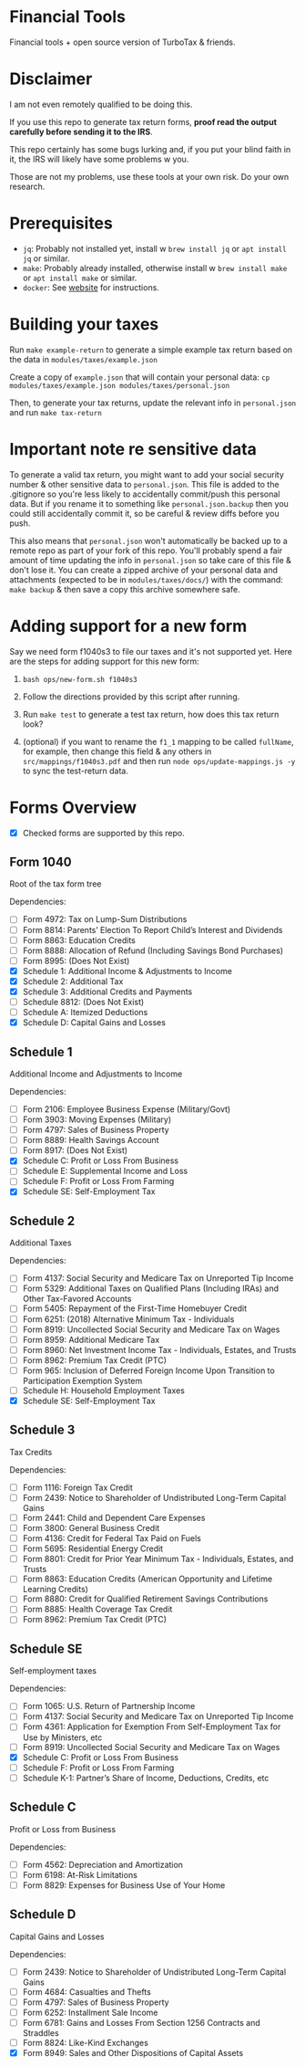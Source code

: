 
# Financial Tools

Financial tools + open source version of TurboTax & friends.

# Disclaimer

I am not even remotely qualified to be doing this.

If you use this repo to generate tax return forms, **proof read the output carefully before sending it to the IRS**.

This repo certainly has some bugs lurking and, if you put your blind faith in it, the IRS will likely have some problems w you.

Those are not my problems, use these tools at your own risk. Do your own research.

# Prerequisites

 - `jq`: Probably not installed yet, install w `brew install jq` or `apt install jq` or similar.
 - `make`: Probably already installed, otherwise install w `brew install make` or `apt install make` or similar.
 - `docker`: See [website](https://www.docker.com/) for instructions.

# Building your taxes

Run `make example-return` to generate a simple example tax return based on the data in `modules/taxes/example.json`

Create a copy of `example.json` that will contain your personal data: `cp modules/taxes/example.json modules/taxes/personal.json`

Then, to generate your tax returns, update the relevant info in `personal.json` and run `make tax-return`

# Important note re sensitive data

To generate a valid tax return, you might want to add your social security number & other sensitive data to `personal.json`. This file is added to the .gitignore so you're less likely to accidentally commit/push this personal data. But if you rename it to something like `personal.json.backup` then you could still accidentally commit it, so be careful & review diffs before you push.

This also means that `personal.json` won't automatically be backed up to a remote repo as part of your fork of this repo. You'll probably spend a fair amount of time updating the info in `personal.json` so take care of this file & don't lose it. You can create a zipped archive of your personal data and attachments (expected to be in `modules/taxes/docs/`) with the command: `make backup` & then save a copy this archive somewhere safe.

# Adding support for a new form

Say we need form f1040s3 to file our taxes and it's not supported yet. Here are the steps for adding support for this new form:

1. `bash ops/new-form.sh f1040s3`

2. Follow the directions provided by this script after running.

3. Run `make test` to generate a test tax return, how does this tax return look?

4. (optional) if you want to rename the `f1_1` mapping to be called `fullName`, for example, then change this field & any others in `src/mappings/f1040s3.pdf` and then run `node ops/update-mappings.js -y` to sync the test-return data.

# Forms Overview

 - [x] Checked forms are supported by this repo.

## Form 1040

Root of the tax form tree

Dependencies:
 - [ ] Form 4972: Tax on Lump-Sum Distributions
 - [ ] Form 8814: Parents’ Election To Report Child’s Interest and Dividends
 - [ ] Form 8863: Education Credits
 - [ ] Form 8888: Allocation of Refund (Including Savings Bond Purchases)
 - [ ] Form 8995: (Does Not Exist)
 - [x] Schedule 1: Additional Income & Adjustments to Income
 - [x] Schedule 2: Additional Tax
 - [x] Schedule 3: Additional Credits and Payments
 - [ ] Schedule 8812: (Does Not Exist)
 - [ ] Schedule A: Itemized Deductions
 - [x] Schedule D: Capital Gains and Losses

## Schedule 1

Additional Income and Adjustments to Income

Dependencies:
 - [ ] Form 2106: Employee Business Expense (Military/Govt)
 - [ ] Form 3903: Moving Expenses (Military)
 - [ ] Form 4797: Sales of Business Property
 - [ ] Form 8889: Health Savings Account
 - [ ] Form 8917: (Does Not Exist)
 - [x] Schedule C: Profit or Loss From Business
 - [ ] Schedule E: Supplemental Income and Loss
 - [ ] Schedule F: Profit or Loss From Farming
 - [x] Schedule SE: Self-Employment Tax

## Schedule 2

Additional Taxes

Dependencies:
 - [ ] Form 4137: Social Security and Medicare Tax on Unreported Tip Income
 - [ ] Form 5329: Additional Taxes on Qualified Plans (Including IRAs) and Other Tax-Favored Accounts
 - [ ] Form 5405: Repayment of the First-Time Homebuyer Credit
 - [ ] Form 6251: (2018) Alternative Minimum Tax - Individuals
 - [ ] Form 8919: Uncollected Social Security and Medicare Tax on Wages
 - [ ] Form 8959: Additional Medicare Tax
 - [ ] Form 8960: Net Investment Income Tax - Individuals, Estates, and Trusts
 - [ ] Form 8962: Premium Tax Credit (PTC)
 - [ ] Form 965: Inclusion of Deferred Foreign Income Upon Transition to Participation Exemption System
 - [ ] Schedule H: Household Employment Taxes
 - [x] Schedule SE: Self-Employment Tax

## Schedule 3

Tax Credits

Dependencies:
 - [ ] Form 1116: Foreign Tax Credit
 - [ ] Form 2439: Notice to Shareholder of Undistributed Long-Term Capital Gains
 - [ ] Form 2441: Child and Dependent Care Expenses
 - [ ] Form 3800: General Business Credit
 - [ ] Form 4136: Credit for Federal Tax Paid on Fuels
 - [ ] Form 5695: Residential Energy Credit
 - [ ] Form 8801: Credit for Prior Year Minimum Tax - Individuals, Estates, and Trusts
 - [ ] Form 8863: Education Credits (American Opportunity and Lifetime Learning Credits)
 - [ ] Form 8880: Credit for Qualified Retirement Savings Contributions
 - [ ] Form 8885: Health Coverage Tax Credit
 - [ ] Form 8962: Premium Tax Credit (PTC)

## Schedule SE

Self-employment taxes

Dependencies:
 - [ ] Form 1065: U.S. Return of Partnership Income
 - [ ] Form 4137: Social Security and Medicare Tax on Unreported Tip Income
 - [ ] Form 4361: Application for Exemption From Self-Employment Tax for Use by Ministers, etc
 - [ ] Form 8919: Uncollected Social Security and Medicare Tax on Wages
 - [x] Schedule C: Profit or Loss From Business
 - [ ] Schedule F: Profit or Loss From Farming
 - [ ] Schedule K-1: Partner’s Share of Income, Deductions, Credits, etc

## Schedule C

Profit or Loss from Business

Dependencies:
 - [ ] Form 4562: Depreciation and Amortization
 - [ ] Form 6198: At-Risk Limitations
 - [ ] Form 8829: Expenses for Business Use of Your Home

## Schedule D

Capital Gains and Losses

Dependencies:
 - [ ] Form 2439: Notice to Shareholder of Undistributed Long-Term Capital Gains
 - [ ] Form 4684: Casualties and Thefts
 - [ ] Form 4797: Sales of Business Property
 - [ ] Form 6252: Installment Sale Income
 - [ ] Form 6781: Gains and Losses From Section 1256 Contracts and Straddles
 - [ ] Form 8824: Like-Kind Exchanges
 - [x] Form 8949: Sales and Other Dispositions of Capital Assets

